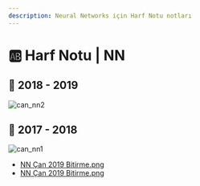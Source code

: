 ```yaml
---
description: Neural Networks için Harf Notu notları
---
```


# 🆎 Harf Notu | NN

## 📅 2018 - 2019

![can\_nn2](../../../.github/assets/can\_nn2.png)

## 📅 2017 - 2018

![can\_nn1](<../../../.github/assets/can\_nn1 (1).png>)

* [NN Çan 2019 Bitirme.png](NN%20%C3%87an%202019%20Bitirme.png)
* [NN Çan 2019 Bitirme.png](NN%20%C3%87an%202019%20Bitirme.png)
